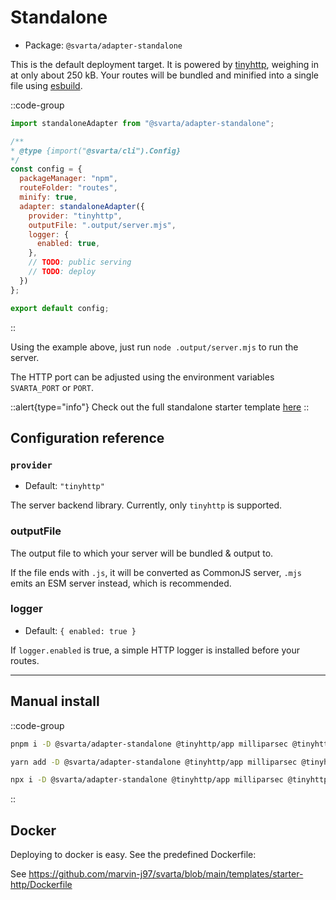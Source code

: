 # Standalone

- Package: `@svarta/adapter-standalone`

This is the default deployment target. It is powered by [tinyhttp](https://tinyhttp.v1rtl.site/), weighing in at only about 250 kB. Your routes will be bundled and minified into a single file using [esbuild](https://esbuild.github.io/).

::code-group
  ```js [svarta.config.mjs]
import standaloneAdapter from "@svarta/adapter-standalone";

/**
 * @type {import("@svarta/cli").Config}
 */
const config = {
    packageManager: "npm",
    routeFolder: "routes",
    minify: true,
    adapter: standaloneAdapter({
      provider: "tinyhttp",
      outputFile: ".output/server.mjs",
      logger: {
        enabled: true,
      },
      // TODO: public serving
      // TODO: deploy
    })
};

export default config;
  ```
::

Using the example above, just run `node .output/server.mjs` to run the server.

The HTTP port can be adjusted using the environment variables `SVARTA_PORT` or `PORT`.

::alert{type="info"}
Check out the full standalone starter template [here](https://github.com/marvin-j97/svarta/tree/main/templates/starter-http)
::

## Configuration reference

### `provider`

- Default: `"tinyhttp"`

The server backend library. Currently, only `tinyhttp` is supported.

### outputFile

The output file to which your server will be bundled & output to.

If the file ends with `.js`, it will be converted as CommonJS server, `.mjs` emits an ESM server instead, which is recommended. 

### logger

- Default: `{ enabled: true }`

If `logger.enabled` is true, a simple HTTP logger is installed before your routes.

<!-- // TODO: public serving
// TODO: deploy -->

---

## Manual install

::code-group
  ```bash [pnpm]
  pnpm i -D @svarta/adapter-standalone @tinyhttp/app milliparsec @tinyhttp/cookie
  ```
  ```bash [yarn]
  yarn add -D @svarta/adapter-standalone @tinyhttp/app milliparsec @tinyhttp/cookie
  ```
  ```bash [npm]
  npx i -D @svarta/adapter-standalone @tinyhttp/app milliparsec @tinyhttp/cookie
  ```
::

## Docker

Deploying to docker is easy. See the predefined Dockerfile:

See https://github.com/marvin-j97/svarta/blob/main/templates/starter-http/Dockerfile

<!-- TODO: test dockerfile -->
